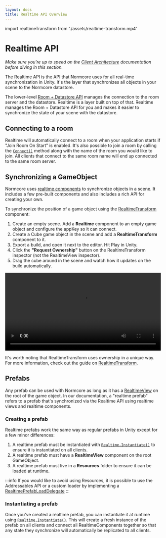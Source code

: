 ```yaml
---
layout: docs
title: Realtime API Overview
---
```

import realtimeTransform from './assets/realtime-transform.mp4'

# Realtime API

*Make sure you're up to speed on the [Client Architecture](../architecture/client.md) documentation before diving in this section.*

The Realtime API is the API that Normcore uses for all real-time synchronization in Unity. It's the layer that synchronizes all objects in your scene to the Normcore datastore.

The lower-level [Room + Datastore API](../room/readme.md) manages the connection to the room server and the datastore. Realtime is a layer built on top of that. Realtime manages the Room + Datastore API for you and makes it easier to synchronize the state of your scene with the datastore.

## Connecting to a room
Realtime will automatically connect to a room when your application starts if "Join Room On Start" is enabled. It's also possible to join a room by calling the [`Connect()`](../reference/classes/Normal.Realtime.Realtime.md) method along with the name of the room you would like to join. All clients that connect to the same room name will end up connected to the same room server.

## Synchronizing a GameObject
Normcore uses [realtime components](./realtimecomponent.md) to synchronize objects in a scene. It includes a few pre-built components and also includes a rich API for creating your own.

To synchronize the position of a game object using the [RealtimeTransform](./realtimetransform.md) component:

1. Create an empty scene. Add a **Realtime** component to an empty game object and configure the appKey so it can connect.
2. Create a Cube game object in the scene and add a **RealtimeTransform** component to it.
3. Export a build, and open it next to the editor. Hit Play in Unity.
4. Click the **"Request Ownership"** button on the RealtimeTransform inspector (not the RealtimeView inspector).
5. Drag the cube around in the scene and watch how it updates on the build automatically.

<video width="100%" controls><source src={realtimeTransform} /></video>

It's worth noting that RealtimeTransform uses ownership in a unique way. For more information, check out the guide on [RealtimeTransform](./realtimetransform.md).

## Prefabs
Any prefab can be used with Normcore as long as it has a [RealtimeView](./realtimeview.md) on the root of the game object. In our documentation, a "realtime prefab" refers to a prefab that's synchronized via the Realtime API using realtime views and realtime components.

### Creating a prefab
Realtime prefabs work the same way as regular prefabs in Unity except for a few minor differences:

1. A realtime prefab must be instantiated with [`Realtime.Instantiate()`](../reference/classes/Normal.Realtime.Realtime.md) to ensure it is instantiated on all clients.
2. A realtime prefab must have a **RealtimeView** component on the root GameObject.
3. A realtime prefab must live in a **Resources** folder to ensure it can be loaded at runtime.

:::info
If you would like to avoid using Resources, it is possible to use the Addressables API or a custom loader by implementing a [RealtimePrefabLoadDelegate](../guides/recipes/using-addressables.md)
:::

### Instantiating a prefab
Once you've created a realtime prefab, you can instantiate it at runtime using  [`Realtime.Instantiate()`](../reference/classes/Normal.Realtime.Realtime.md). This will create a fresh instance of the prefab on all clients and connect all RealtimeComponents together so that any state they synchronize will automatically be replicated to all clients.
